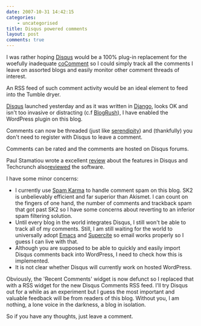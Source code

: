 ```yaml
---
date: 2007-10-31 14:42:15
categories:
    - uncategorised
title: Disqus powered comments
layout: post
comments: true
---
```

I was rather hoping [Disqus](http://disqus.com) would be a 100% plug-in
replacement for the woefully inadequate
[coComment](http://cocomment.com/) so I could simply track all the
comments I leave on assorted blogs and easily monitor other comment
threads of interest.

An RSS feed of such comment activity would be an ideal element to feed
into the Tumble dryer.

[Disqus](http://www.disqus.com/) launched yesterday and as it was
written in
[Django](http://www.nbrightside.com/blog/2007/09/26/last-django-in-london/),
looks OK and isn't too invasive or distracting (c.f
[BlogRush](http://www.nbrightside.com/blog/2007/09/17/a-rush-of-blood/)),
I have enabled the WordPress plugin on this blog.

Comments can now be threaded (just like
[serendipity](http://www.s9y.org/)) and (thankfully) you don't need to
register with Disqus to leave a comment.

Comments can be rated and the comments are hosted on Disqus forums.

Paul Stamatiou wrote a excellent
[review](http://paulstamatiou.com/2007/10/30/disqus-officially-launches/)
about the features in Disqus and Techcrunch
also[reviewed](http://www.techcrunch.com/2007/10/30/disqus-joins-the-battle-for-your-blogs-comments/)
the software.

I have some minor concerns:

-   I currently use [Spam
    Karma](http://www.nbrightside.com/blog/2007/07/10/out-with-the-old-in-with-the-new/)
    to handle comment spam on this blog. SK2 is unbelievably efficient
    and far superior than Akismet. I can count on the fingers of one
    hand, the number of comments and trackback spam that got past SK2 so
    I have some concerns about reverting to an inferior spam filtering
    solution.
-   Until every blog in the world integrates Disqus, I still won't be
    able to track all of my comments. Still, I am still waiting for the
    world to universally adopt
    [Emacs](http://www.emacswiki.org/cgi-bin/wiki) and
    [Supercite](http://barry.warsaw.us/elisp/) so email works properly
    so I guess I can live with that.
-   Although you are supposed to be able to quickly and easily import
    Disqus comments back into WordPress, I need to check how this is
    implemented.
-   It is not clear whether Disqus will currently work on hosted
    WordPress.

Obviously, the 'Recent Comments' widget is now defunct so I replaced
that with a RSS widget for the new Disqus Comments RSS feed.
I'll try Disqus out for a while as an experiment but I guess the most
important and valuable feedback will be from readers of this blog.
Without you, I am nothing, a lone voice in the darkness, a blog in
isolation.

So if you have any thoughts, just leave a comment.
